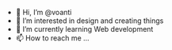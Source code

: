 - 👋 Hi, I’m @voanti
- 👀 I’m interested in design and creating things
- 🌱 I’m currently learning Web development
- 📫 How to reach me ...

<!---
voanti/voanti is a ✨ special ✨ repository because its `README.md` (this file) appears on your GitHub profile.
You can click the Preview link to take a look at your changes.
--->

